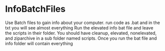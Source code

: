 # InfoBatchFiles
Use Batch files to gain info about your computer. run code as .bat and in the txt you will see almost everything 
Run the elevated info bat file and leave the scripts in their folder. You should have cleanup, elevated, nonelevated, and ziparchive in a sub folder named scripts. Once you run the bat file and info folder will contain everything
